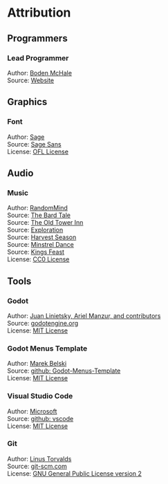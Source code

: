 # Attribution
## Programmers
### Lead Programmer
Author: [Boden McHale](https://github.com/Maaack/Godot-Menus-Template/graphs/contributors)  
Source: [Website](https://www.bodenmchale.com/)  


## Graphics
### Font
Author: [Sage](https://www.dafont.com/sage.d7729?l[]=10)  
Source: [Sage Sans](https://www.dafont.com/sage-sans.font?l[]=10)  
License: [OFL License](https://opensource.org/license/ofl-1-1)

## Audio
### Music
Author: [RandomMind](https://www.patreon.com/randommind)  
Source: [The Bard Tale](https://opengameart.org/content/medieval-the-bards-tale)  
Source: [The Old Tower Inn](https://opengameart.org/content/medieval-the-old-tower-inn)  
Source: [Exploration](https://opengameart.org/content/medieval-exploration)  
Source: [Harvest Season](https://opengameart.org/content/medieval-harvest-season)  
Source: [Minstrel Dance](https://opengameart.org/content/medieval-minstrel-dance)  
Source: [Kings Feast](https://opengameart.org/content/medieval-kings-feast)  
License: [CC0 License](https://creativecommons.org/public-domain/cc0/)


## Tools
### Godot
Author: [Juan Linietsky, Ariel Manzur, and contributors](https://godotengine.org/contact)  
Source: [godotengine.org](https://godotengine.org/)  
License: [MIT License](https://github.com/godotengine/godot/blob/master/LICENSE.txt) 

### Godot Menus Template
Author: [Marek Belski](https://github.com/Maaack/Godot-Menus-Template/graphs/contributors)  
Source: [github: Godot-Menus-Template](https://github.com/Maaack/Godot-Menus-Template)  
License: [MIT License](https://github.com/Maaack/Godot-Menus-Template/blob/main/addons/maaacks_menus_template/LICENSE.txt)  

### Visual Studio Code
Author: [Microsoft](https://opensource.microsoft.com/)  
Source: [github: vscode](https://github.com/microsoft/vscode)  
License: [MIT License](https://github.com/microsoft/vscode/blob/main/LICENSE.txt)

### Git
Author: [Linus Torvalds](https://github.com/torvalds)  
Source: [git-scm.com](https://git-scm.com/downloads)  
License: [GNU General Public License version 2](https://opensource.org/licenses/GPL-2.0)
